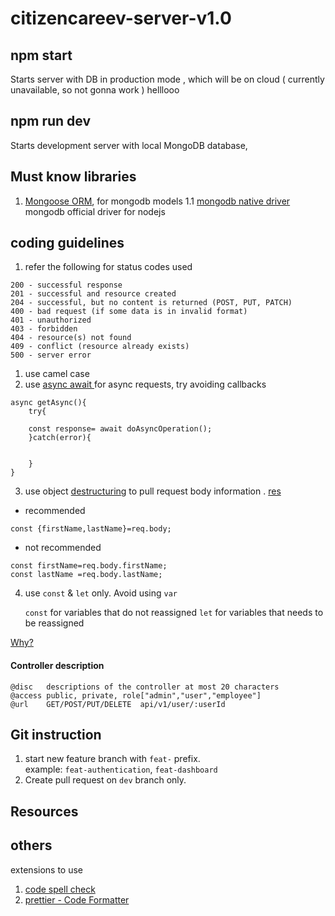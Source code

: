 # citizencareev-server-v1.0
## npm start

Starts server with DB in production mode , which will be on cloud ( currently unavailable, so not gonna work )
helllooo

## npm run dev

Starts development server with local MongoDB database,

## Must know libraries

1. [Mongoose ORM](https://mongoosejs.com/), for mongodb models
   1.1 [mongodb native driver](https://mongodb.github.io/node-mongodb-native/) mongodb official driver for nodejs

## coding guidelines

1. refer the following for status codes used

```
200 - successful response
201 - successful and resource created
204 - successful, but no content is returned (POST, PUT, PATCH)
400 - bad request (if some data is in invalid format)
401 - unauthorized
403 - forbidden
404 - resource(s) not found
409 - conflict (resource already exists)
500 - server error
```

1. use camel case
2. use [async await ](https://www.youtube.com/watch?v=AyJq1RRaY_k) for async requests, try avoiding callbacks

```
async getAsync(){
    try{

    const response= await doAsyncOperation();
    }catch(error){


    }
}
```

3. use object [destructuring](https://developer.mozilla.org/en-US/docs/Web/JavaScript/Reference/Operators/Destructuring_assignment) to pull request body information .
   [res]("https://medium.com/podiihq/destructuring-objects-in-javascript-4de5a3b0e4cb)

- recommended

```
const {firstName,lastName}=req.body;
```

- not recommended

```
const firstName=req.body.firstName;
const lastName =req.body.lastName;
```

4. use `const` & `let` only. Avoid using `var`

   `const` for variables that do not reassigned
   `let` for variables that needs to be reassigned

[Why?](https://www.youtube.com/watch?v=BNC6slYCj50&list=PLlasXeu85E9cQ32gLCvAvr9vNaUccPVNP&index=9)

#### Controller description

```
@disc   descriptions of the controller at most 20 characters
@access public, private, role["admin","user","employee"]
@url    GET/POST/PUT/DELETE  api/v1/user/:userId
```

## Git instruction

1. start new feature branch with `feat-` prefix. <br>
   example: `feat-authentication`, `feat-dashboard`
2. Create pull request on `dev` branch only.

## Resources

## others

extensions to use

1. [code spell check ](https://marketplace.visualstudio.com/items?itemName=streetsidesoftware.code-spell-checker)
2. [prettier - Code Formatter](https://marketplace.visualstudio.com/items?itemName=esbenp.prettier-vscode)
